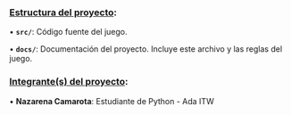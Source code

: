 ### <ins>Estructura del proyecto</ins>:

• **`src/`**: Código fuente del juego.

• **`docs/`**: Documentación del proyecto. Incluye este archivo y las reglas del juego.

### <ins>Integrante(s) del proyecto</ins>:

• **Nazarena Camarota**: Estudiante de Python - Ada ITW